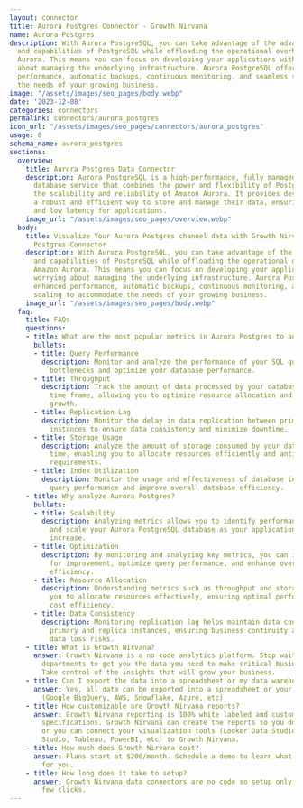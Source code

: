 ```yaml
---
layout: connector
title: Aurora Postgres Connector - Growth Nirvana
name: Aurora Postgres
description: With Aurora PostgreSQL, you can take advantage of the advanced features
  and capabilities of PostgreSQL while offloading the operational overhead to Amazon
  Aurora. This means you can focus on developing your applications without worrying
  about managing the underlying infrastructure. Aurora PostgreSQL offers enhanced
  performance, automatic backups, continuous monitoring, and seamless scaling to accommodate
  the needs of your growing business.
image: "/assets/images/seo_pages/body.webp"
date: '2023-12-08'
categories: connectors
permalink: connectors/aurora_postgres
icon_url: "/assets/images/seo_pages/connectors/aurora_postgres"
usage: 0
schema_name: aurora_postgres
sections:
  overview:
    title: Aurora Postgres Data Connector
    description: Aurora PostgreSQL is a high-performance, fully managed relational
      database service that combines the power and flexibility of PostgreSQL with
      the scalability and reliability of Amazon Aurora. It provides developers with
      a robust and efficient way to store and manage their data, ensuring high availability
      and low latency for applications.
    image_url: "/assets/images/seo_pages/overview.webp"
  body:
    title: Visualize Your Aurora Postgres channel data with Growth Nirvana's Aurora
      Postgres Connector
    description: With Aurora PostgreSQL, you can take advantage of the advanced features
      and capabilities of PostgreSQL while offloading the operational overhead to
      Amazon Aurora. This means you can focus on developing your applications without
      worrying about managing the underlying infrastructure. Aurora PostgreSQL offers
      enhanced performance, automatic backups, continuous monitoring, and seamless
      scaling to accommodate the needs of your growing business.
    image_url: "/assets/images/seo_pages/body.webp"
  faq:
    title: FAQs
    questions:
    - title: What are the most popular metrics in Aurora Postgres to analyze?
      bullets:
      - title: Query Performance
        description: Monitor and analyze the performance of your SQL queries to identify
          bottlenecks and optimize your database performance.
      - title: Throughput
        description: Track the amount of data processed by your database in a given
          time frame, allowing you to optimize resource allocation and plan for future
          growth.
      - title: Replication Lag
        description: Monitor the delay in data replication between primary and replica
          instances to ensure data consistency and minimize downtime.
      - title: Storage Usage
        description: Analyze the amount of storage consumed by your database over
          time, enabling you to allocate resources efficiently and anticipate storage
          requirements.
      - title: Index Utilization
        description: Monitor the usage and effectiveness of database indexes to optimize
          query performance and improve overall database efficiency.
    - title: Why analyze Aurora Postgres?
      bullets:
      - title: Scalability
        description: Analyzing metrics allows you to identify performance bottlenecks
          and scale your Aurora PostgreSQL database as your application's demands
          increase.
      - title: Optimization
        description: By monitoring and analyzing key metrics, you can identify areas
          for improvement, optimize query performance, and enhance overall database
          efficiency.
      - title: Resource Allocation
        description: Understanding metrics such as throughput and storage usage enables
          you to allocate resources effectively, ensuring optimal performance and
          cost efficiency.
      - title: Data Consistency
        description: Monitoring replication lag helps maintain data consistency between
          primary and replica instances, ensuring business continuity and minimizing
          data loss risks.
    - title: What is Growth Nirvana?
      answer: Growth Nirvana is a no code analytics platform. Stop waiting for other
        departments to get you the data you need to make critical business decisions.
        Take control of the insights that will grow your business.
    - title: Can I export the data into a spreadsheet or my data warehouse?
      answer: Yes, all data can be exported into a spreadsheet or your data warehouse
        (Google BigQuery, AWS, Snowflake, Azure, etc)
    - title: How customizable are Growth Nirvana reports?
      answer: Growth Nirvana reporting is 100% white labeled and customized to your
        specifications. Growth Nirvana can create the reports so you don’t have to
        or you can connect your visualization tools (Looker Data Studio/Google Data
        Studio, Tableau, PowerBI, etc) to Growth Nirvana.
    - title: How much does Growth Nirvana cost?
      answer: Plans start at $200/month. Schedule a demo to learn what plan is best
        for you.
    - title: How long does it take to setup?
      answer: Growth Nirvana data connectors are no code so setup only requires a
        few clicks.
---
```

